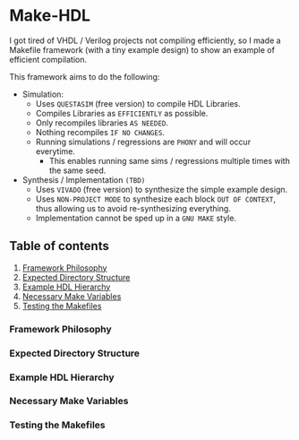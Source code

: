 Make-HDL
========

I got tired of VHDL / Verilog projects not compiling efficiently,
so I made a Makefile framework (with a tiny example design)
to show an example of efficient compilation.

This framework aims to do the following:

  * Simulation:
    * Uses `QUESTASIM` (free version) to compile HDL Libraries.
    * Compiles Libraries as `EFFICIENTLY` as possible.
    * Only recompiles libraries `AS NEEDED`.
    * Nothing recompiles `IF NO CHANGES`.
    * Running simulations / regressions are `PHONY` and will occur everytime.
        * This enables running same sims / regressions multiple times with the same seed.
  * Synthesis / Implementation `(TBD)`
    * Uses `VIVADO` (free version) to synthesize the simple example design.
    * Uses `NON-PROJECT MODE` to synthesize each block `OUT OF CONTEXT`, thus allowing us
      to avoid re-synthesizing everything.
    * Implementation cannot be sped up in a `GNU MAKE` style.

## Table of contents
1. [Framework Philosophy](#philosophy)
2. [Expected Directory Structure](#directory)
3. [Example HDL Hierarchy](#hierarchy)
4. [Necessary Make Variables](#variables)
5. [Testing the Makefiles](#testing)

### Framework Philosophy <a name="philosophy"></a>

### Expected Directory Structure <a name="directory"></a>

### Example HDL Hierarchy <a name="hierarchy"></a>

### Necessary Make Variables <a name="variables"></a>

### Testing the Makefiles <a name="testing"></a>

